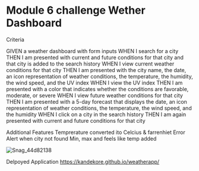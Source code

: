 # Module 6 challenge Wether Dashboard

Criteria 

GIVEN a weather dashboard with form inputs
WHEN I search for a city
THEN I am presented with current and future conditions for that city and that city is added to the search history
WHEN I view current weather conditions for that city
THEN I am presented with the city name, the date, an icon representation of weather conditions, the temperature, the humidity, the wind speed, and the UV index
WHEN I view the UV index
THEN I am presented with a color that indicates whether the conditions are favorable, moderate, or severe
WHEN I view future weather conditions for that city
THEN I am presented with a 5-day forecast that displays the date, an icon representation of weather conditions, the temperature, the wind speed, and the humidity
WHEN I click on a city in the search history
THEN I am again presented with current and future conditions for that city

Additional Features
Temprerature converted ito Celcius & farrenhiet
Error Alert when city not found
Min, max and feels like temp added


![Snag_44d82138](https://user-images.githubusercontent.com/41653646/186134317-29dd1f5d-be48-4399-ab7d-3ba08c54bcb5.png)

Delpoyed Application https://kandekore.github.io/weatherapp/
